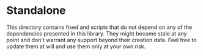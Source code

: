 # Standalone
This directory contains fixed and scripts that do not depend
on any of the dependencies presented in this library.
They might become stale at any point and don't
warrant any support beyond their creation data.
Feel free to update them at will and use them only at your own risk.
